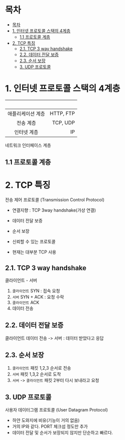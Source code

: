 # 목차
- [목차](#목차)
- [1. 인터넷 프로토콜 스택의 4계층](#1-인터넷-프로토콜-스택의-4계층)
  - [1.1 프로토콜 계층](#11-프로토콜-계층)
- [2. TCP 특징](#2-tcp-특징)
  - [2.1. TCP 3 way handshake](#21-tcp-3-way-handshake)
  - [2.2. 데이터 전달 보증](#22-데이터-전달-보증)
  - [2.3. 순서 보장](#23-순서-보장)
  - [3. UDP 프로토콜](#3-udp-프로토콜)

# 1. 인터넷 프로토콜 스택의 4계층

|　|　|
|:-:|-:|
애플리케이션 계층 | HTTP, FTP
전송 계층 | TCP, UDP
인터넷 계층 | IP
네트워크 인터페이스 계층

## 1.1 프로토콜 계층

# 2. TCP 특징
전송 제어 프로토콜 (Transmission Control Protocol)

- 연결지향 : TCP 3way handshake(가상 연결)
- 데이터 전달 보증
- 순서 보장

- 신뢰할 수 있는 프로토콜
- 현재는 대부분 TCP 사용

## 2.1. TCP 3 way handshake

클라이언트 - 서버

1. `클라이언트` SYN : 접속 요청
2. `서버` SYN + ACK : 요청 수락
3. `클라이언트` ACK
4. 데이터 전송

## 2.2. 데이터 전달 보증

클라이언트 데이터 전송 -> 서버 : 데이터 받았다고 응답

## 2.3. 순서 보장

1. `클라이언트` 패킷 1,2,3 순서로 전송
2. `서버` 패킷 1,3,2 순서로 도착
3. `서버` -> `클라이언트` 패킷 2부터 다시 보내라고 요청

## 3. UDP 프로토콜
사용자 데이터그램 프로토콜 (User Datagram Protocol)
- 하얀 도와지에 비유(기능이 거의 없음)
- 거의 IP와 같다. PORT 체크섬 정도만 추가
- 데이터 전달 및 순서가 보장되지 않지만 단순하고 빠르다.